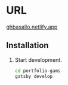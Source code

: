 # URL
[ghbasallo.netlify.app](https://ghbasallo.netlify.app/)

## Installation

1. Start development.

   ```sh
   cd portfolio-gams
   gatsby develop
   ```
